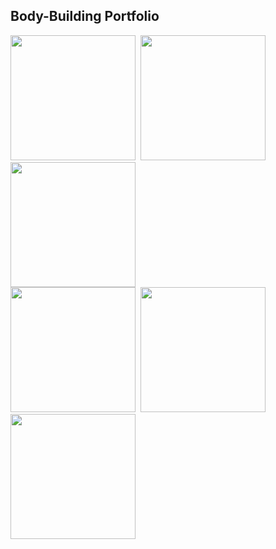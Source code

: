 ## Body-Building Portfolio


<img src="https://just-amans-stuff.s3.ap-south-1.amazonaws.com/bodybuilding/May20.jpg" width="200px"/>&nbsp;&nbsp;<img src="https://just-amans-stuff.s3.ap-south-1.amazonaws.com/bodybuilding/Oct18.jpg" width="200px"/>&nbsp;&nbsp;<img src="https://just-amans-stuff.s3.ap-south-1.amazonaws.com/bodybuilding/Apr20-back-1.png" width="200px"/>
<br/>
<img src="https://just-amans-stuff.s3.ap-south-1.amazonaws.com/bodybuilding/Jan20.jpg" width="200px"/>&nbsp;&nbsp;<img src="https://just-amans-stuff.s3.ap-south-1.amazonaws.com/bodybuilding/Apr20.jpg" width="200px"/>&nbsp;&nbsp;<img src="https://just-amans-stuff.s3.ap-south-1.amazonaws.com/bodybuilding/June18.jpg" width="200px"/>
